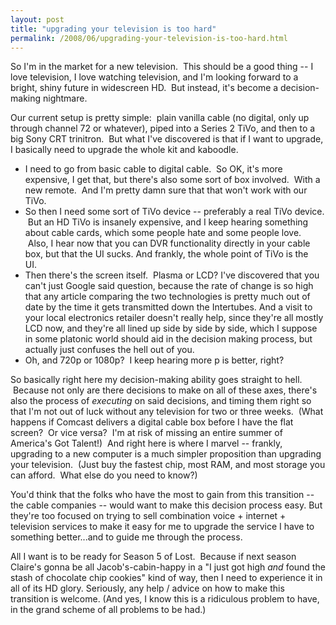 ```yaml
---
layout: post
title: "upgrading your television is too hard"
permalink: /2008/06/upgrading-your-television-is-too-hard.html
---
```


So I'm in the market for a new television.  This should be a good thing -- I love television, I love watching television, and I'm looking forward to a bright, shiny future in widescreen HD.  But instead, it's become a decision-making nightmare.

Our current setup is pretty simple:  plain vanilla cable (no digital, only up through channel 72 or whatever), piped into a Series 2 TiVo, and then to a big Sony CRT trinitron.  But what I've discovered is that if I want to upgrade, I basically need to upgrade the whole kit and kaboodle.

*   I need to go from basic cable to digital cable.  So OK, it's more expensive, I get that, but there's also some sort of box involved.  With a new remote.  And I'm pretty damn sure that that won't work with our TiVo.
*   So then I need some sort of TiVo device -- preferably a real TiVo device.  But an HD TiVo is insanely expensive, and I keep hearing something about cable cards, which some people hate and some people love.  Also, I hear now that you can DVR functionality directly in your cable box, but that the UI sucks. And frankly, the whole point of TiVo is the UI.   
*   Then there's the screen itself.  Plasma or LCD? I've discovered that you can't just Google said question, because the rate of change is so high that any article comparing the two technologies is pretty much out of date by the time it gets transmitted down the Intertubes. And a visit to your local electronics retailer doesn't really help, since they're all mostly LCD now, and they're all lined up side by side by side, which I suppose in some platonic world should aid in the decision making process, but actually just confuses the hell out of you.
*   Oh, and 720p or 1080p?  I keep hearing more p is better, right?  

So basically right here my decision-making ability goes straight to hell.  Because not only are there decisions to make on all of these axes, there's also the process of _executing_ on said decisions, and timing them right so that I'm not out of luck without any television for two or three weeks.  (What happens if Comcast delivers a digital cable box before I have the flat screen?  Or vice versa?  I'm at risk of missing an entire summer of America's Got Talent!)  And right here is where I marvel -- frankly, upgrading to a new computer is a much simpler proposition than upgrading your television.  (Just buy the fastest chip, most RAM, and most storage you can afford.  What else do you need to know?)

You'd think that the folks who have the most to gain from this transition -- the cable companies -- would want to make this decision process easy. But they're too focused on trying to sell combination voice + internet + television services to make it easy for me to upgrade the service I have to something better...and to guide me through the process.

All I want is to be ready for Season 5 of Lost.  Because if next season Claire's gonna be all Jacob's-cabin-happy in a "I just got high _and_ found the stash of chocolate chip cookies" kind of way, then I need to experience it in all of its HD glory. Seriously, any help / advice on how to make this transition is welcome. (And yes, I know this is a ridiculous problem to have, in the grand scheme of all problems to be had.)